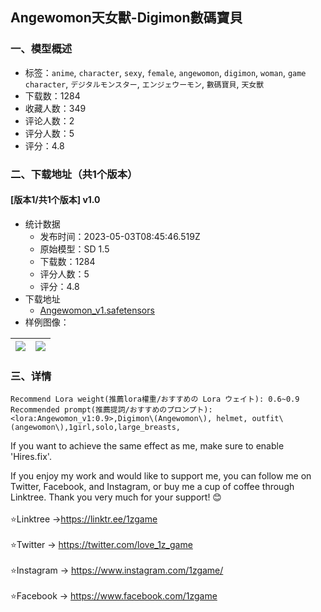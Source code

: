 ## Angewomon天女獸-Digimon數碼寶貝
### 一、模型概述

- 标签：`anime`, `character`, `sexy`, `female`, `angewomon`, `digimon`, `woman`, `game character`, `デジタルモンスター`, `エンジェウーモン`, `數碼寶貝`, `天女獸`
- 下载数：1284
- 收藏人数：349
- 评论人数：2
- 评分人数：5
- 评分：4.8

### 二、下载地址（共1个版本）

#### [版本1/共1个版本] v1.0

- 统计数据
  - 发布时间：2023-05-03T08:45:46.519Z
  - 原始模型：SD 1.5
  - 下载数：1284
  - 评分人数：5
  - 评分：4.8
- 下载地址
  - [Angewomon_v1.safetensors](https://civitai.com/api/download/models/61224)
- 样例图像：

| <img src="https://image.civitai.com/xG1nkqKTMzGDvpLrqFT7WA/15177d97-6191-441c-a895-e3117d0b27a5/width=450/671191.jpeg" /> | <img src="https://image.civitai.com/xG1nkqKTMzGDvpLrqFT7WA/1bf6716b-383d-44f0-bd93-41c4db38b62f/width=450/671203.jpeg" /> |
| ---- | ---- |


### 三、详情
<pre><code>Recommend Lora weight(推薦lora權重/おすすめの Lora ウェイト): 0.6~0.9
Recommended prompt(推薦提詞/おすすめのプロンプト):
&lt;lora:Angewomon_v1:0.9&gt;,Digimon\(Angewomon\), helmet, outfit\(angewomon\),1girl,solo,large_breasts,</code></pre><p>If you want to achieve the same effect as me, make sure to enable 'Hires.fix'.</p><p></p><p>If you enjoy my work and would like to support me, you can follow me on Twitter, Facebook, and Instagram, or buy me a cup of coffee through Linktree. Thank you very much for your support! 😊<br /><br />⭐Linktree -&gt;<a target="_blank" rel="ugc" href="https://linktr.ee/1zgame">https://linktr.ee/1zgame</a><br /><br />⭐Twitter -&gt; <a target="_blank" rel="ugc" href="https://twitter.com/love_1z_game">https://twitter.com/love_1z_game<br /></a><br />⭐Instagram -&gt; <a target="_blank" rel="ugc" href="https://www.instagram.com/1zgame/">https://www.instagram.com/1zgame/</a><br /><br />⭐Facebook -&gt; <a target="_blank" rel="ugc" href="https://www.facebook.com/1zgame">https://www.facebook.com/1zgame</a></p>